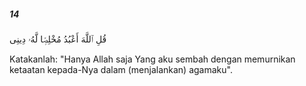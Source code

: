 ##### 14

<span class="ayah">قُلِ ٱللَّهَ أَعْبُدُ مُخْلِصًۭا لَّهُۥ دِينِى</span>

<span class="ayah_translation">Katakanlah: "Hanya Allah saja Yang aku sembah dengan memurnikan ketaatan kepada-Nya dalam (menjalankan) agamaku".</span>
